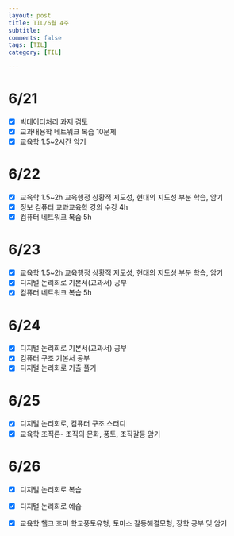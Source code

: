 ```yaml
---
layout: post
title: TIL/6월 4주
subtitle: 
comments: false
tags: [TIL]
category: [TIL]

---
```


# 6/21
- [x] 빅데이터처리 과제 검토
- [x] 교과내용학 네트워크 복습 10문제
- [x] 교육학 1.5~2시간 암기

# 6/22
- [x] 교육학 1.5~2h 교육행정 상황적 지도성, 현대의 지도성 부분 학습, 암기
- [x] 정보 컴퓨터 교과교육학 강의 수강 4h
- [x] 컴퓨터 네트워크 복습 5h

# 6/23
- [x] 교육학 1.5~2h 교육행정 상황적 지도성, 현대의 지도성 부분 학습, 암기
- [x] 디지털 논리회로 기본서(교과서) 공부
- [x] 컴퓨터 네트워크 복습 5h

# 6/24
- [x] 디지털 논리회로 기본서(교과서) 공부
- [x] 컴퓨터 구조 기본서 공부
- [x] 디지털 논리회로 기출 풀기 

# 6/25
- [x] 디지털 논리회로, 컴퓨터 구조 스터디
- [x] 교육학 조직론- 조직의 문화, 풍토, 조직갈등 암기

# 6/26
- [x] 디지털 논리회로 복습
- [x] 디지털 논리회로 예습
- [x] 교육학 헬크 호미 학교풍토유형, 토마스 갈등해결모형, 장학 공부 및 암기 

